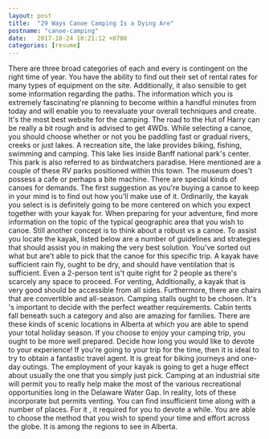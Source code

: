 ```yaml
---
layout: post
title:  "29 Ways Canoe Camping Is a Dying Are"
postname: "canoe-camping"
date:   2017-10-24 10:21:12 +0700
categories: [resume]
---
```

There are three broad categories of each and every is contingent on the right time of year. You have the ability to find out their set of rental rates for many types of equipment on the site. Additionally, it also sensible to get some information regarding the paths. The information which you is extremely fascinating're planning to become within a handful minutes from today and will enable you to reevaluate your overall techniques and create. It's the most best website for the camping. The road to the Hut of Harry can be really a bit rough and is advised to get 4WDs. While selecting a canoe, you should choose whether or not you be paddling fast or gradual rivers, creeks or just lakes. A recreation site, the lake provides biking, fishing, swimming and camping. This lake lies inside Banff national park's center. This park is also referred to as birdwatchers paradise. Here mentioned are a couple of these RV parks positioned within this town. The museum does't possess a cafe or perhaps a bite machine. There are special kinds of canoes for demands. The first suggestion as you're buying a canoe to keep in your mind is to find out how you'll make use of it. Ordinarily, the kayak you select is is definitely going to be more centered on which you expect together with your kayak for. When preparing for your adventure, find more information on the topic of the typical geographic area that you wish to canoe. Still another concept is to think about a robust vs a canoe. To assist you locate the kayak, listed below are a number of guidelines and strategies that should assist you in making the very best solution. You've sorted out what but are't able to pick that the canoe for this specific trip. A kayak have sufficient rain fly, ought to be dry, and should have ventilation that is sufficient. Even a 2-person tent is't quite right for 2 people as there's scarcely any space to proceed. For venting, Additionally, a kayak that is very good should be accessible from all sides. Furthermore, there are chairs that are convertible and all-season. Camping stalls ought to be chosen. It's 's important to decide with the perfect weather requirements. Cabin tents fall beneath such a category and also are amazing for families. There are these kinds of scenic locations in Alberta at which you are able to spend your total holiday season. If you choose to enjoy your camping trip, you ought to be more well prepared. Decide how long you would like to devote to your experience! If you're going to your trip for the time, then it is ideal to try to obtain a fantastic travel agent. It is great for biking journeys and one-day outings. The employment of your kayak is going to get a huge effect about usually the one that you simply just pick. Camping at an industrial site will permit you to really help make the most of the various recreational opportunities long in the Delaware Water Gap. In reality, lots of these incorporate but permits venting. You can find insufficient time along with a number of places. For it , it required for you to devote a while. You are able to choose the method that you wish to spend your time and effort across the globe. It is among the regions to see in Alberta.
